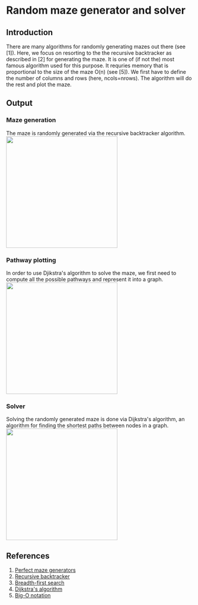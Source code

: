 # **Random maze generator and solver**

## Introduction

There are many algorithms for randomly generating mazes out there (see [1]). Here, we focus on resorting to the the recursive backtracker as described in [2] for generating the maze. It is one of (if not the) most famous algorithm used for this purpose. It requries memory that is proportional to the size of the maze O(n) (see [5]). We first have to define the number of columns and rows (here, ncols=nrows). The algorithm will do the rest and plot the maze.

## Output
### Maze generation

The maze is randomly generated via the recursive backtracker algorithm. <br/>
<img src="https://github.com/AlexandreCirilo/maze-generator/blob/master/images/maze.gif" width="300" height="300">

### Pathway plotting

In order to use Djikstra's algorithm to solve the maze, we first need to compute all the possible pathways and represent it into a graph. <br/>
<img src="https://github.com/AlexandreCirilo/maze-generator/blob/master/images/maze_2.png" width="300" height="300">

### Solver

Solving the randomly generated maze is done via Dijkstra's algorithm, an algorithm for finding the shortest paths between nodes in a graph. <br/>
<img src="https://github.com/AlexandreCirilo/maze-generator/blob/master/images/maze_3.png" width="300" height="300">

## References

1. [Perfect maze generators](http://people.cs.ksu.edu/~ashley78/wiki.ashleycoleman.me/index.php/Perfect_Maze_Generators.html)
2. [Recursive backtracker](http://people.cs.ksu.edu/~ashley78/wiki.ashleycoleman.me/index.php/Recursive_Backtracker.html)
3. [Breadth-first search](https://courses.cs.washington.edu/courses/cse326/03su/homework/hw3/bfs.html)
4. [Dijkstra's algorithm](https://en.wikipedia.org/wiki/Dijkstra%27s_algorithm#Pseudocode)
5. [Big-O notation](http://bigocheatsheet.com/)
